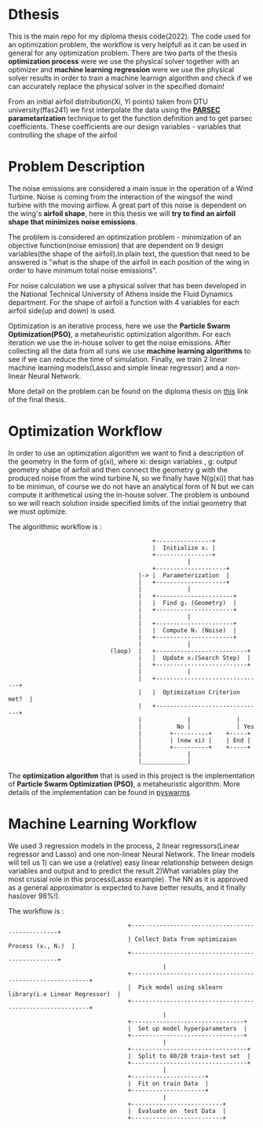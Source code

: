 # Dthesis

This is the main repo for my diploma thesis code(2022). The code used for an optimization problem, the workflow is very helpfull as it can be used in general for any optimization problem. There are two parts of the thesis **optimization process** were we use the physical solver together with an optimizer and **machine learning regression** were we use the physical solver results in order to train a machine learnign algorithm and check if we can accurately replace the physical solver in the specified domain!

From an initial airfoil distribution(Xi, Yi points) taken from DTU university(ffas241) we first interpolate the data using the **[PARSEC](https://www.kimerius.com/app/download/5782402238/Parametric+airfoils+and+wings.pdf) parametarization** technique to get the function definition and to get parsec coefficients. These coefficients are our design variables - variables that controlling the shape of the airfoil

# Problem Description
The noise emissions are considered a main issue in the operation of a Wind Turbine. Noise is coming from the interaction of the wingsof the wind turbine with the moving airflow. A great part of this noise is dependent on the wing's **airfoil shape**, here in this thesis we will **try to find an airfoil shape that minimizes noise emissions**. 

The problem is considered an optimization problem - minimization of an objective function(noise emission) that are dependent on 9 design variables(the shape of the airfoil).In plain text, the question that need to be answered is "what is the shape of the airfoil in each position of the wing in order to have minimum total noise emissions". 

For noise calculation we use a physical solver that has been developed in the National Technical University of Athens inside the Fluid Dynamics department. For the shape of airfoil a function with 4 variables for each airfoil side(up and down) is used.

Optimization is an iterative process, here we use the **Particle Swarm Optimization(PSO)**, a metaheuristic optimization algorithm. For each iteration we use the in-house solver to get the noise emissions. After collecting all the data from all runs we use **machine learning algorithms** to see if we can reduce the time of simulation. Finally, we train 2 linear machine learning models(Lasso and simple linear regressor) and a non-linear Neural Network.  

More detail on the problem can be found on the diploma thesis on [this](https://dspace.lib.ntua.gr/xmlui/handle/123456789/56355?locale-attribute=en) link of the final thesis.

# Optimization Workflow
In order to use an optimization algorithm we want to find a description of the geometry in the form of g(xi), where xi: design variables , g: output geometry shape of airfoil and then connect the geometry g with the produced noise from the wind turbine N, so we finally have N(g(xi)) that has to be minimun, of course we do not have an analytical form of N but we can compute it arithmetical using the in-house solver. The problem is unbound so we will reach solution inside specified limits of the initial geometry that we must optimize.

The algorithmic workflow is :
```
                                         +----------------+  
                                         |  Initialize xᵢ |  
                                         +----------------+  
                                                   |  
                                         +--------------------+  
                                     |-> |  Parameterization  |  
                                     |   +--------------------+  
                                     |             |    
                                     |   +----------------------+  
                                     |   |  Find gᵢ (Geometry)  |  
                                     |   +----------------------+  
                                     |             |  
                                     |   +----------------------+  
                                     |   |  Compute Nᵢ (Noise)  |  
                                     |   +----------------------+  
                                     |             |   
                             (loop)  |   +--------------------------+  
                                     |   |  Update xᵢ(Search Step)  |  
                                     |   +--------------------------+  
                                     |             |             
                                     |   +-------------------------------+  
                                     |   |  Optimization Criterion met?  |  
                                     |   +-------------------------------+  
                                     |             |             |  
                                     |          No |             | Yes                 
                                     |        +----------+    +-----+
                                     |        | (new xi) |    | End |       
                                     |        +----------+    +-----+
                                     |             |              
                                     |_____________|              
```
The **optimization algorithm** that is used in this project is the implementation of **Particle Swarm Optimization (PSO)**, a metaheuristic algorithm. More details of the implementation can be found in [pyswarms](https://pypi.org/project/pyswarms/)

# Machine Learning Workflow
We used 3 regression models in the process, 2 linear regressors(Linear regressor and Lasso) and one non-linear Neural Network. The linear models will tell us 1) can we use a (relative) easy linear relationship between design variables and output and to predict the result 2)What variables play the most crusial role in this process(Lasso example). The NN as it is approved as a general approximator is expected to have better results, and it finally has(over 98%!). 

The workflow is :
```
                                  +-------------------------------------------------+  
                                  | Collect Data from optimizaion Process (xᵢ, Nᵢ)  |
                                  +-------------------------------------------------+  
                                            |  
                                  +----------------------------------------------------------+  
                                  |  Pick model using sklearn library(i.e Linear Regressor)  |  
                                  +----------------------------------------------------------+  
                                            |    
                                  +--------------------------------+  
                                  |  Set up model hyperparameters  |  
                                  +--------------------------------+  
                                            |  
                                  +---------------------------------+  
                                  |  Split to 80/20 train-test set  |  
                                  +---------------------------------+  
                                            |   
                                  +---------------------+  
                                  |  Fit on train Data  |  
                                  +---------------------+  
                                            |   
                                  +--------------------------+  
                                  |  Evaluate on  test Data  |  
                                  +--------------------------+  
```
